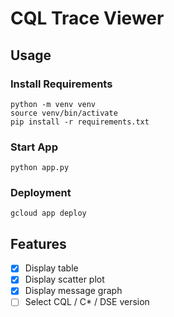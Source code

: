 # CQL Trace Viewer

## Usage

### Install Requirements

```
python -m venv venv
source venv/bin/activate
pip install -r requirements.txt 
```

### Start App

```
python app.py
```

### Deployment

```
gcloud app deploy
```

## Features

- [x] Display table
- [x] Display scatter plot
- [x] Display message graph
- [ ] Select CQL / C* / DSE version